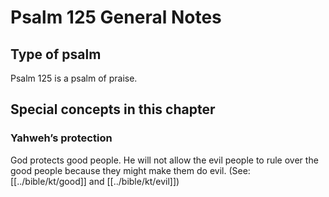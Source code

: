 # Psalm 125 General Notes
## Type of psalm

Psalm 125 is a psalm of praise.

## Special concepts in this chapter

### Yahweh’s protection
God protects good people. He will not allow the evil people to rule over the good people because they might make them do evil. (See: [[../bible/kt/good]] and [[../bible/kt/evil]])